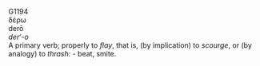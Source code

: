 <body>
  <p>G1194<br>  δέρω  <br> derō  <br><i>der‘-o </i><br>A primary verb; properly to <i>flay</i>, that is, (by implication) to <i>scourge</i>, or (by analogy) to <i>thrash:</i> - beat, smite.<br></p>
 </body>